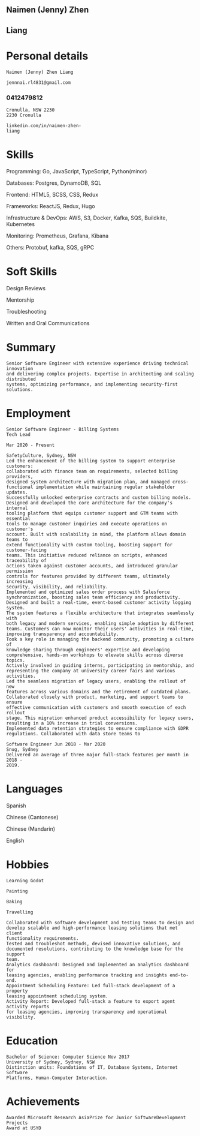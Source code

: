 ## Naimen (Jenny) Zhen

## Liang

# Personal details

```
Naimen (Jenny) Zhen Liang
```
```
jennnai.rl4831@gmail.com
```
### 0412479812

```
Cronulla, NSW 2230
2230 Cronulla
```
```
linkedin.com/in/naimen-zhen-
liang
```
# Skills

Programming: Go, JavaScript,
TypeScript, Python(minor)

Databases: Postgres, DynamoDB,
SQL

Frontend: HTML5, SCSS, CSS,
Redux

Frameworks: ReactJS, Redux, Hugo

Infrastructure & DevOps: AWS, S3,
Docker, Kafka, SQS, Buildkite,
Kubernetes

Monitoring: Prometheus, Grafana,
Kibana

Others: Protobuf, kafka, SQS, gRPC

# Soft Skills

Design Reviews

Mentorship

Troubleshooting

Written and Oral Communications

# Summary

```
Senior Software Engineer with extensive experience driving technical innovation
and delivering complex projects. Expertise in architecting and scaling distributed
systems, optimizing performance, and implementing security-first solutions.
```
# Employment

```
Senior Software Engineer - Billing Systems
Tech Lead
```
```
Mar 2020 - Present
```
```
SafetyCulture, Sydney, NSW
Led the enhancement of the billing system to support enterprise customers:
collaborated with finance team on requirements, selected billing providers,
designed system architecture with migration plan, and managed cross-
functional implementation while maintaining regular stakeholder updates.
Successfully unlocked enterprise contracts and custom billing models.
Designed and developed the core architecture for the company's internal
tooling platform that equips customer support and GTM teams with essential
tools to manage customer inquiries and execute operations on customer's
account. Built with scalability in mind, the platform allows domain teams to
extend functionality with custom tooling, boosting support for customer-facing
teams. This initiative reduced reliance on scripts, enhanced traceability of
actions taken against customer accounts, and introduced granular permission
controls for features provided by different teams, ultimately increasing
security, visibility, and reliability.
Implemented and optimized sales order process with Salesforce
synchronization, boosting sales team efficiency and productivity.
Designed and built a real-time, event-based customer activity logging system.
The system features a flexible architecture that integrates seamlessly with
both legacy and modern services, enabling simple adoption by different
teams. Customers can now monitor their users' activities in real-time,
improving transparency and accountability.
Took a key role in managing the backend community, promoting a culture of
knowledge sharing through engineers' expertise and developing
comprehensive, hands-on workshops to elevate skills across diverse topics.
Actively involved in guiding interns, participating in mentorship, and
representing the company at university career fairs and various activities.
Led the seamless migration of legacy users, enabling the rollout of new
features across various domains and the retirement of outdated plans.
Collaborated closely with product, marketing, and support teams to ensure
effective communication with customers and smooth execution of each rollout
stage. This migration enhanced product accessibility for legacy users,
resulting in a 10% increase in trial conversions.
Implemented data retention strategies to ensure compliance with GDPR
regulations. Collaborated with data store teams to
```
```
Software Engineer Jun 2018 - Mar 2020
Snug, Sydney
Delivered an average of three major full-stack features per month in 2018 -
2019.
```

# Languages

Spanish

Chinese (Cantonese)

Chinese (Mandarin)

English

# Hobbies

```
Learning Godot
```
```
Painting
```
```
Baking
```
```
Travelling
```
```
Collaborated with software development and testing teams to design and
develop scalable and high-performance leasing solutions that met client
functionality requirements.
Tested and troubleshot methods, devised innovative solutions, and
documented resolutions, contributing to the knowledge base for the support
team.
Analytics dashboard: Designed and implemented an analytics dashboard for
leasing agencies, enabling performance tracking and insights end-to-end.
Appointment Scheduling Feature: Led full-stack development of a property
leasing appointment scheduling system.
Activity Report: Developed full-stack a feature to export agent activity reports
for leasing agencies, improving transparency and operational visibility.
```
# Education

```
Bachelor of Science: Computer Science Nov 2017
University of Sydney, Sydney, NSW
Distinction units: Foundations of IT, Database Systems, Internet Software
Platforms, Human-Computer Interaction.
```
# Achievements

```
Awarded Microsoft Research AsiaPrize for Junior SoftwareDevelopment Projects
Award at USYD
```

